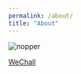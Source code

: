 ```yaml
---
permalink: /about/
title: "About"
---
```


![nopper](https://www.hackthebox.eu/badge/image/1411)

[WeChall](https://www.wechall.net/profile/NOPresearcher "WeChall")